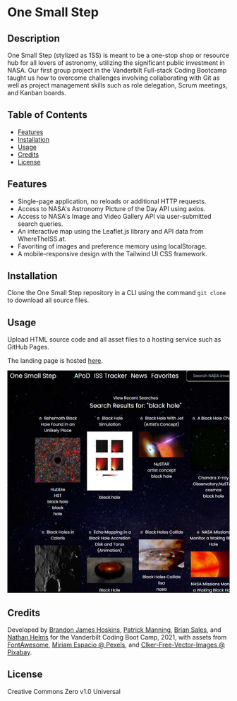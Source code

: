 # One Small Step

## Description

One Small Step (stylized as 1SS) is meant to be a one-stop shop or resource hub for all lovers of astronomy, utilizing the significant public investment in NASA. Our first group project in the Vanderbilt Full-stack Coding Bootcamp taught us how to overcome challenges involving collaborating with Git as well as project management skills such as role delegation, Scrum meetings, and Kanban boards.

## Table of Contents

- [Features](#features)
- [Installation](#installation)
- [Usage](#usage)
- [Credits](#credits)
- [License](#license)

## Features

- Single-page application, no reloads or additional HTTP requests.
- Access to NASA's Astronomy Picture of the Day API using axios.
- Access to NASA's Image and Video Gallery API via user-submitted search queries.
- An interactive map using the Leaflet.js library and API data from WhereTheISS.at.
- Favoriting of images and preference memory using localStorage.
- A mobile-responsive design with the Tailwind UI CSS framework.

## Installation

Clone the One Small Step repository in a CLI using the command `git clone` to download all source files.

## Usage

Upload HTML source code and all asset files to a hosting service such as GitHub Pages.

The landing page is hosted [here](https://github.com/branjames117/one-small-step).

![Screenshot](./assets/img/onesmallstep.jpg)

## Credits

Developed by [Brandon James Hoskins](https://github.com/branjames117), [Patrick Manning](https://github.com/pmanning901), [Brian Sales](https://github.com/salesbc), and [Nathan Helms](https://github.com/nathanhelms) for the Vanderbilt Coding Boot Camp, 2021, with assets from [FontAwesome](https://fontawesome.com/), [Miriam Espacio @ Pexels](https://www.pexels.com/@miriamespacio), and [Clker-Free-Vector-Images @ Pixabay](https://pixabay.com/users/clker-free-vector-images-3736/).

## License

Creative Commons Zero v1.0 Universal
